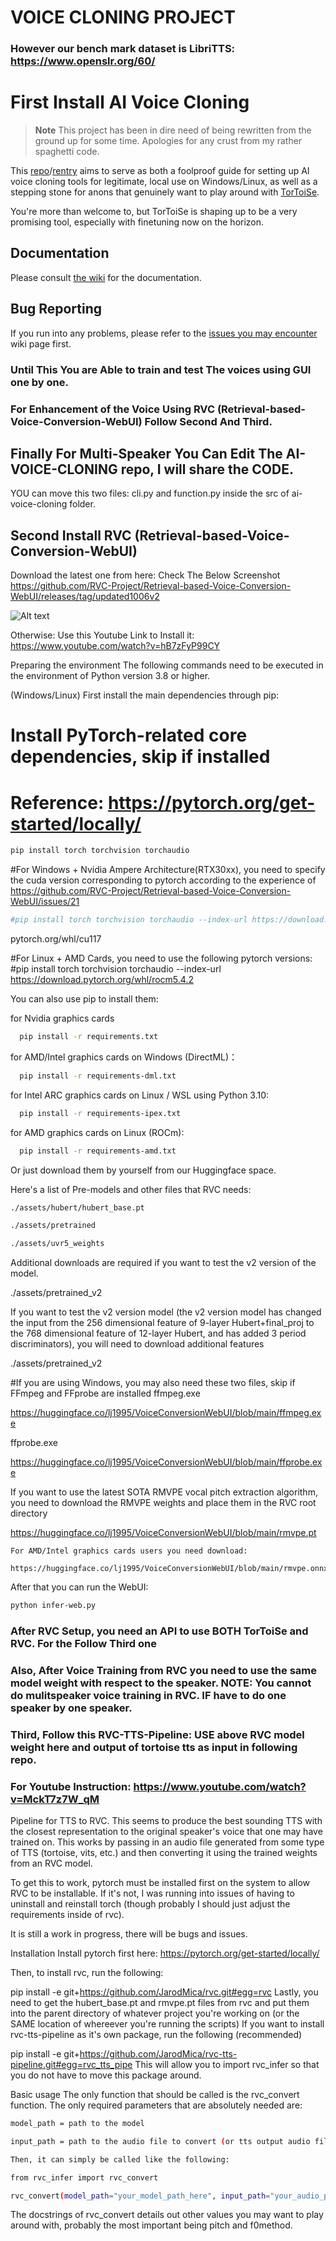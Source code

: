 # VOICE CLONING PROJECT

### However our bench mark dataset is LibriTTS: https://www.openslr.org/60/

# First Install AI Voice Cloning

> **Note** This project has been in dire need of being rewritten from the ground up for some time. Apologies for any crust from my rather spaghetti code.

This [repo](https://git.ecker.tech/mrq/ai-voice-cloning)/[rentry](https://rentry.org/AI-Voice-Cloning/) aims to serve as both a foolproof guide for setting up AI voice cloning tools for legitimate, local use on Windows/Linux, as well as a stepping stone for anons that genuinely want to play around with [TorToiSe](https://github.com/neonbjb/tortoise-tts).

You're more than welcome to, but TorToiSe is shaping up to be a very promising tool, especially with finetuning now on the horizon.

## Documentation

Please consult [the wiki](https://git.ecker.tech/mrq/ai-voice-cloning/wiki) for the documentation.

## Bug Reporting

If you run into any problems, please refer to the [issues you may encounter](https://git.ecker.tech/mrq/ai-voice-cloning/wiki/Issues) wiki page first.

### Until This You are Able to train and test The voices using GUI one by one.

### For Enhancement of the Voice Using RVC (Retrieval-based-Voice-Conversion-WebUI) Follow Second And Third.

## Finally For Multi-Speaker You Can Edit The AI-VOICE-CLONING repo, I will share the CODE.

YOU can move this two files: cli.py and function.py inside the src of ai-voice-cloning folder.

## Second Install RVC (Retrieval-based-Voice-Conversion-WebUI)

Download the latest one from here: Check The Below Screenshot
https://github.com/RVC-Project/Retrieval-based-Voice-Conversion-WebUI/releases/tag/updated1006v2

![Alt text](image.png)

Otherwise: Use this Youtube Link to Install it: https://www.youtube.com/watch?v=hB7zFyP99CY

Preparing the environment
The following commands need to be executed in the environment of Python version 3.8 or higher.

(Windows/Linux) First install the main dependencies through pip:

# Install PyTorch-related core dependencies, skip if installed

# Reference: https://pytorch.org/get-started/locally/

```bash
pip install torch torchvision torchaudio
```

#For Windows + Nvidia Ampere Architecture(RTX30xx), you need to specify the cuda version corresponding to pytorch according to the experience of https://github.com/RVC-Project/Retrieval-based-Voice-Conversion-WebUI/issues/21

```bash
#pip install torch torchvision torchaudio --index-url https://download.
```

pytorch.org/whl/cu117

#For Linux + AMD Cards, you need to use the following pytorch versions:
#pip install torch torchvision torchaudio --index-url https://download.pytorch.org/whl/rocm5.4.2

You can also use pip to install them:

for Nvidia graphics cards

```bash
  pip install -r requirements.txt
```

for AMD/Intel graphics cards on Windows (DirectML)：

```bash
  pip install -r requirements-dml.txt
```

for Intel ARC graphics cards on Linux / WSL using Python 3.10:

```bash
  pip install -r requirements-ipex.txt
```

for AMD graphics cards on Linux (ROCm):

```bash
  pip install -r requirements-amd.txt
```

Or just download them by yourself from our Huggingface space.

Here's a list of Pre-models and other files that RVC needs:

```bash
./assets/hubert/hubert_base.pt

./assets/pretrained

./assets/uvr5_weights
```

Additional downloads are required if you want to test the v2 version of the model.

./assets/pretrained_v2

If you want to test the v2 version model (the v2 version model has changed the input from the 256 dimensional feature of 9-layer Hubert+final_proj to the 768 dimensional feature of 12-layer Hubert, and has added 3 period discriminators), you will need to download additional features

./assets/pretrained_v2

#If you are using Windows, you may also need these two files, skip if FFmpeg and FFprobe are installed
ffmpeg.exe

https://huggingface.co/lj1995/VoiceConversionWebUI/blob/main/ffmpeg.exe

ffprobe.exe

https://huggingface.co/lj1995/VoiceConversionWebUI/blob/main/ffprobe.exe

If you want to use the latest SOTA RMVPE vocal pitch extraction algorithm, you need to download the RMVPE weights and place them in the RVC root directory

https://huggingface.co/lj1995/VoiceConversionWebUI/blob/main/rmvpe.pt

    For AMD/Intel graphics cards users you need download:

    https://huggingface.co/lj1995/VoiceConversionWebUI/blob/main/rmvpe.onnx

After that you can run the WebUI:

```bash
python infer-web.py
```

### After RVC Setup, you need an API to use BOTH TorToiSe and RVC. For the Follow Third one

### Also, After Voice Training from RVC you need to use the same model weight with respect to the speaker. NOTE: You cannot do mulitspeaker voice training in RVC. IF have to do one speaker by one speaker.

### Third, Follow this RVC-TTS-Pipeline: USE above RVC model weight here and output of tortoise tts as input in following repo.

### For Youtube Instruction: https://www.youtube.com/watch?v=MckT7z7W_qM

Pipeline for TTS to RVC. This seems to produce the best sounding TTS with the closest representation to the original speaker's voice that one may have trained on. This works by passing in an audio file generated from some type of TTS (tortoise, vits, etc.) and then converting it using the trained weights from an RVC model.

To get this to work, pytorch must be installed first on the system to allow RVC to be installable. If it's not, I was running into issues of having to uninstall and reinstall torch (though probably I should just adjust the requirements inside of rvc).

It is still a work in progress, there will be bugs and issues.

Installation
Install pytorch first here: https://pytorch.org/get-started/locally/

Then, to install rvc, run the following:

pip install -e git+https://github.com/JarodMica/rvc.git#egg=rvc
Lastly, you need to get the hubert_base.pt and rmvpe.pt files from rvc and put them into the parent directory of whatever project you're working on (or the SAME location of whereever you're running the scripts)
If you want to install rvc-tts-pipeline as it's own package, run the following (recommended)

pip install -e git+https://github.com/JarodMica/rvc-tts-pipeline.git#egg=rvc_tts_pipe
This will allow you to import rvc_infer so that you do not have to move this package around.

Basic usage
The only function that should be called is the rvc_convert function. The only required parameters that are absolutely needed are:

```bash
model_path = path to the model

input_path = path to the audio file to convert (or tts output audio file)

Then, it can simply be called like the following:

from rvc_infer import rvc_convert

rvc_convert(model_path="your_model_path_here", input_path="your_audio_path_here")

```

The docstrings of rvc_convert details out other values you may want to play around with, probably the most important being pitch and f0method.
